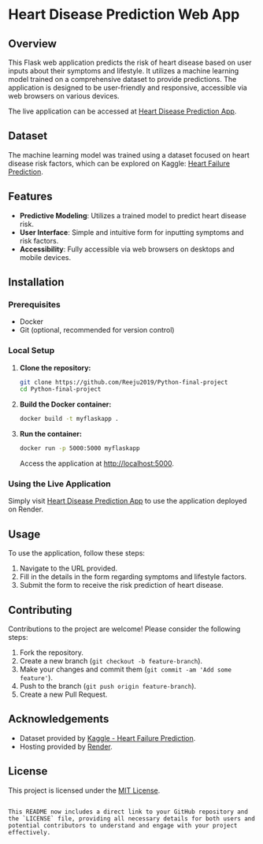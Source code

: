 # Heart Disease Prediction Web App

## Overview

This Flask web application predicts the risk of heart disease based on user inputs about their symptoms and lifestyle. It utilizes a machine learning model trained on a comprehensive dataset to provide predictions. The application is designed to be user-friendly and responsive, accessible via web browsers on various devices.

The live application can be accessed at [Heart Disease Prediction App](https://myflaskapp-latest.onrender.com).

## Dataset

The machine learning model was trained using a dataset focused on heart disease risk factors, which can be explored on Kaggle: [Heart Failure Prediction](https://www.kaggle.com/code/tanmay111999/heart-failure-prediction-cv-score-90-5-models/input).

## Features

-   **Predictive Modeling**: Utilizes a trained model to predict heart disease risk.
-   **User Interface**: Simple and intuitive form for inputting symptoms and risk factors.
-   **Accessibility**: Fully accessible via web browsers on desktops and mobile devices.

## Installation

### Prerequisites

-   Docker
-   Git (optional, recommended for version control)

### Local Setup

1. **Clone the repository:**

    ```bash
    git clone https://github.com/Reeju2019/Python-final-project
    cd Python-final-project
    ```

2. **Build the Docker container:**

    ```bash
    docker build -t myflaskapp .
    ```

3. **Run the container:**

    ```bash
    docker run -p 5000:5000 myflaskapp
    ```

    Access the application at [http://localhost:5000](http://localhost:5000).

### Using the Live Application

Simply visit [Heart Disease Prediction App](https://myflaskapp-latest.onrender.com) to use the application deployed on Render.

## Usage

To use the application, follow these steps:

1. Navigate to the URL provided.
2. Fill in the details in the form regarding symptoms and lifestyle factors.
3. Submit the form to receive the risk prediction of heart disease.

## Contributing

Contributions to the project are welcome! Please consider the following steps:

1. Fork the repository.
2. Create a new branch (`git checkout -b feature-branch`).
3. Make your changes and commit them (`git commit -am 'Add some feature'`).
4. Push to the branch (`git push origin feature-branch`).
5. Create a new Pull Request.

## Acknowledgements

-   Dataset provided by [Kaggle - Heart Failure Prediction](https://www.kaggle.com/code/tanmay111999/heart-failure-prediction-cv-score-90-5-models/input).
-   Hosting provided by [Render](https://render.com).

## License

This project is licensed under the [MIT License](https://github.com/Reeju2019/Python-final-project/blob/master/LICENSE).

```

This README now includes a direct link to your GitHub repository and the `LICENSE` file, providing all necessary details for both users and potential contributors to understand and engage with your project effectively.
```
